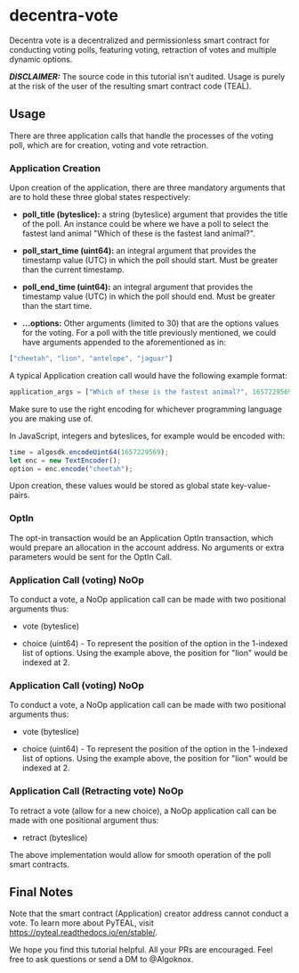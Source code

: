 # decentra-vote
Decentra vote is a decentralized and permissionless smart contract for conducting voting polls, featuring voting, retraction of votes and multiple dynamic options.

***DISCLAIMER:*** The source code in this tutorial isn't audited. Usage is purely at the risk of the user of the resulting smart contract code (TEAL).

## Usage
There are three application calls that handle the processes of the voting poll, which are for creation, voting and vote retraction.

### Application Creation
Upon creation of the application, there are three mandatory arguments that are to hold these three global states respectively:

- **poll_title (byteslice):** a string (byteslice) argument that provides the title of the poll. An instance could be where we have a poll to select the fastest land animal "Which of these is the fastest land animal?".

- **poll_start_time (uint64):** an integral argument that provides the timestamp value (UTC) in which the poll should start. Must be greater than the current timestamp.

- **poll_end_time (uint64):** an integral argument that provides the timestamp value (UTC) in which the poll should end. Must be greater than the start time.

- **...options:** Other arguments (limited to 30) that are the options values for the voting. For a poll with the title previously mentioned, we could have arguments appended to the aforementioned as in:

```js
["cheetah", "lion", "antelope", "jaguar"]
```
A typical Application creation call would have the following example format:

```js
application_args = ["Which of these is the fastest animal?", 1657229569, 1657230000, "cheetah", "lion", "antelope", "jaguar"]
```
Make sure to use the right encoding for whichever programming language you are making use of.

In JavaScript, integers and byteslices, for example would be encoded with:

```js
time = algosdk.encodeUint64(1657229569);
let enc = new TextEncoder();
option = enc.encode("cheetah");
```

Upon creation, these values would be stored as global state key-value-pairs.

### OptIn

The opt-in transaction would be an Application OptIn transaction, which would prepare an allocation in the account address. No arguments or extra parameters would be sent for the OptIn Call.

### Application Call (voting) NoOp

To conduct a vote, a NoOp application call can be made with two positional arguments thus:

- vote (byteslice)

- choice (uint64) - To represent the position of the option in the 1-indexed list of options. Using the example above, the position for "lion" would be indexed at 2.

### Application Call (voting) NoOp

To conduct a vote, a NoOp application call can be made with two positional arguments thus:

- vote (byteslice)

- choice (uint64) - To represent the position of the option in the 1-indexed list of options. Using the example above, the position for "lion" would be indexed at 2.

### Application Call (Retracting vote) NoOp

To retract a vote (allow for a new choice), a NoOp application call can be made with one positional argument thus:

- retract (byteslice)

The above implementation would allow for smooth operation of the poll smart contracts.

## Final Notes

Note that the smart contract (Application) creator address cannot conduct a vote.
To learn more about PyTEAL, visit https://pyteal.readthedocs.io/en/stable/.

We hope you find this tutorial helpful. All your PRs are encouraged. Feel free to ask questions or send a DM to @Algoknox.